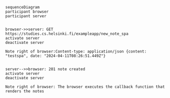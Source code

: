     sequenceDiagram
    participant browser
    participant server


    browser->>server: GET https://studies.cs.helsinki.fi/exampleapp/new_note_spa
    activate server
    deactivate server

    Note right of browser:Content-type: application/json {content: "testspa", date: "2024-04-11T08:26:51.449Z"}


    server-->>browser: 201 note created
    activate server
    deactivate server

    Note right of browser: The browser executes the callback function that renders the notes